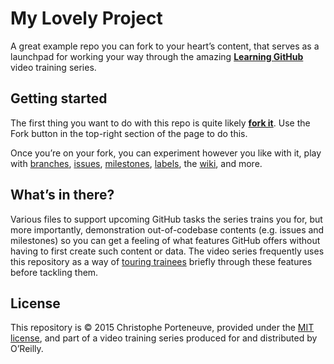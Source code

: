 My Lovely Project
=================

A great example repo you can fork to your heart’s content, that serves as a launchpad for working your way through the amazing **[Learning GitHub](http://shop.oreilly.com/category/videos/programming.do)** video training series.

## Getting started

The first thing you want to do with this repo is quite likely [**fork it**](https://help.github.com/articles/fork-a-repo/).  Use the Fork button in the top-right section of the page to do this.

Once you’re on your fork, you can experiment however you like with it, play with 
[branches](http://deredactie.be/cm/vrtnieuws), 
[issues](https://www.google.be/?gws_rd=ssl), 
[milestones](https://www.google.be/?gws_rd=ssl), 
[labels](https://www.google.be/?gws_rd=ssl), the 
[wiki](https://www.google.be/?gws_rd=ssl), and more.

## What’s in there?

Various files to support upcoming GitHub tasks the series trains you for, but more importantly, demonstration out-of-codebase contents (e.g. issues and milestones) so you can get a feeling of what features GitHub offers without having to first create such content or data.  The video series frequently uses this repository as a way of [touring trainees](https://www.google.be/?gws_rd=ssl) briefly through these features before tackling them.

## License

This repository is © 2015 Christophe Porteneuve, provided under the [MIT license](LICENSE), and part of a video training series produced for and distributed by O’Reilly.
